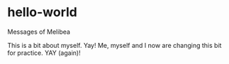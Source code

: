 # hello-world
Messages of Melibea

This is a bit about myself. Yay!
Me, myself and I now are changing this bit for practice. YAY (again)!
